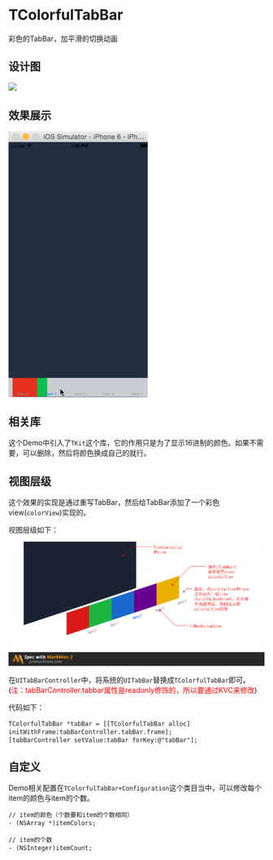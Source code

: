 # TColorfulTabBar

彩色的TabBar，加平滑的切换动画

## 设计图

![](./README-IMAGES/ColorfulTabBarDesign.gif)

## 效果展示

![](./README-IMAGES/result.gif)

## 相关库

这个Demo中引入了`TKit`这个库，它的作用只是为了显示16进制的颜色。如果不需要，可以删除，然后将颜色换成自己的就行。

## 视图层级

这个效果的实现是通过重写TabBar，然后给TabBar添加了一个彩色view(`colorView`)实现的。

视图层级如下：

![](./README-IMAGES/ViewHierarchy.png)

在`UITabBarController`中，将系统的`UITabBar`替换成`TColorfulTabBar`即可。(<font color = red>注：tabBarController.tabbar属性是readonly修饰的，所以要通过KVC来修改</font>)

代码如下：

```objc
TColorfulTabBar *tabBar = [[TColorfulTabBar alloc] initWithFrame:tabBarController.tabBar.frame];
[tabBarController setValue:tabBar forKey:@"tabBar"];
```

## 自定义

Demo相关配置在`TColorfulTabBar+Configuration`这个类目当中，可以修改每个item的颜色与item的个数。

```objc
// item的颜色（个数要和item的个数相同）
- (NSArray *)itemColors;

// item的个数
- (NSInteger)itemCount;
```
